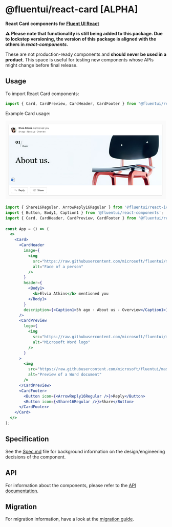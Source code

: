 # @fluentui/react-card [ALPHA]

**React Card components for [Fluent UI React](https://react.fluentui.dev)**

**⚠️ Please note that functionality is still being added to this package. Due to lockstep versioning, the version of this package is aligned with the others in _react-components_.**

These are not production-ready components and **should never be used in a product**. This space is useful for testing new components whose APIs might change before final release.

## Usage

To import React Card components:

```js
import { Card, CardPreview, CardHeader, CardFooter } from "@fluentui/react-components';
```

Example Card usage:

![example of a Card component in usage](./docs/assets/card-example.png)

```jsx
import { Share16Regular, ArrowReply16Regular } from '@fluentui/react-icons';
import { Button, Body1, Caption1 } from '@fluentui/react-components';
import { Card, CardHeader, CardPreview, CardFooter } from '@fluentui/react-components';

const App = () => (
  <>
    <Card>
      <CardHeader
        image={
          <img
            src="https://raw.githubusercontent.com/microsoft/fluentui/master/packages/react-components/react-card/assets/avatar_elvia.svg"
            alt="Face of a person"
          />
        }
        header={
          <Body1>
            <b>Elvia Atkins</b> mentioned you
          </Body1>
        }
        description={<Caption1>5h ago · About us - Overview</Caption1>}
      />
      <CardPreview
        logo={
          <img
            src="https://raw.githubusercontent.com/microsoft/fluentui/master/packages/react-components/react-card/assets/word_logo.svg"
            alt="Microsoft Word logo"
          />
        }
      >
        <img
          src="https://raw.githubusercontent.com/microsoft/fluentui/master/packages/react-components/react-card/assets/doc_template.png"
          alt="Preview of a Word document"
        />
      </CardPreview>
      <CardFooter>
        <Button icon={<ArrowReply16Regular />}>Reply</Button>
        <Button icon={<Share16Regular />}>Share</Button>
      </CardFooter>
    </Card>
  </>
);
```

## Specification

See the [Spec.md](./Spec.md) file for background information on the design/engineering decisions of the component.

## API

For information about the components, please refer to the [API documentation](https://react.fluentui.dev/?path=/docs/preview-components-card--default).

## Migration

For migration information, have a look at the [migration guide](./MIGRATION.md).
